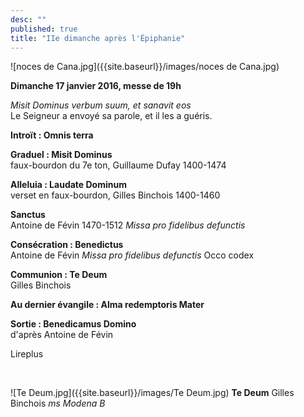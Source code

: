 ```yaml
---
desc: ""
published: true
title: "IIe dimanche après l'Épiphanie"
---
```


  
![noces de Cana.jpg]({{site.baseurl}}/images/noces de Cana.jpg)



**Dimanche 17 janvier 2016, messe de 19h**

*Misit Dominus verbum suum, et sanavit eos*  
Le Seigneur a envoyé sa parole, et il les a guéris.

**Introït : Omnis terra**

**Graduel : Misit Dominus**  
faux-bourdon du 7e ton, Guillaume Dufay 1400-1474

**Alleluia : Laudate Dominum**  
verset en faux-bourdon, Gilles Binchois 1400-1460

**Sanctus**  
Antoine de Févin 1470-1512 *Missa pro fidelibus defunctis*
 
**Consécration : Benedictus**  
Antoine de Févin *Missa pro fidelibus defunctis* Occo codex

**Communion : Te Deum**  
Gilles Binchois

**Au dernier évangile : Alma redemptoris Mater** 

**Sortie : Benedicamus Domino**  
d'après Antoine de Févin

Lireplus

&nbsp;

![Te Deum.jpg]({{site.baseurl}}/images/Te Deum.jpg)
**Te Deum** Gilles Binchois *ms Modena B*
